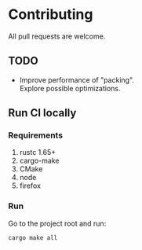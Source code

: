 # Contributing

All pull requests are welcome.

## TODO

- Improve performance of "packing". <br>
Explore possible optimizations.

## Run CI locally

### Requirements

1. rustc 1.65+
2. cargo-make
3. CMake
4. node
5. firefox

### Run

Go to the project root and run:
```sh
cargo make all
```
